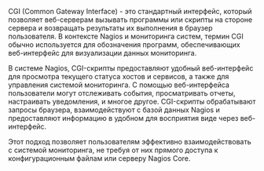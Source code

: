 CGI (Common Gateway Interface) - это стандартный интерфейс, который позволяет веб-серверам вызывать программы или скрипты на стороне сервера и возвращать результаты их выполнения в браузер пользователя. В контексте Nagios и мониторинга систем, термин CGI обычно используется для обозначения программ, обеспечивающих веб-интерфейс для визуализации данных мониторинга.

В системе Nagios, CGI-скрипты предоставляют удобный веб-интерфейс для просмотра текущего статуса хостов и сервисов, а также для управления системой мониторинга. С помощью веб-интерфейса пользователи могут отслеживать события, просматривать отчеты, настраивать уведомления, и многое другое. CGI-скрипты обрабатывают запросы браузера, взаимодействуют с базой данных Nagios и предоставляют информацию в удобном для восприятия виде через веб-интерфейс.

Этот подход позволяет пользователям эффективно взаимодействовать с системой мониторинга, не требуя от них прямого доступа к конфигурационным файлам или серверу Nagios Core.